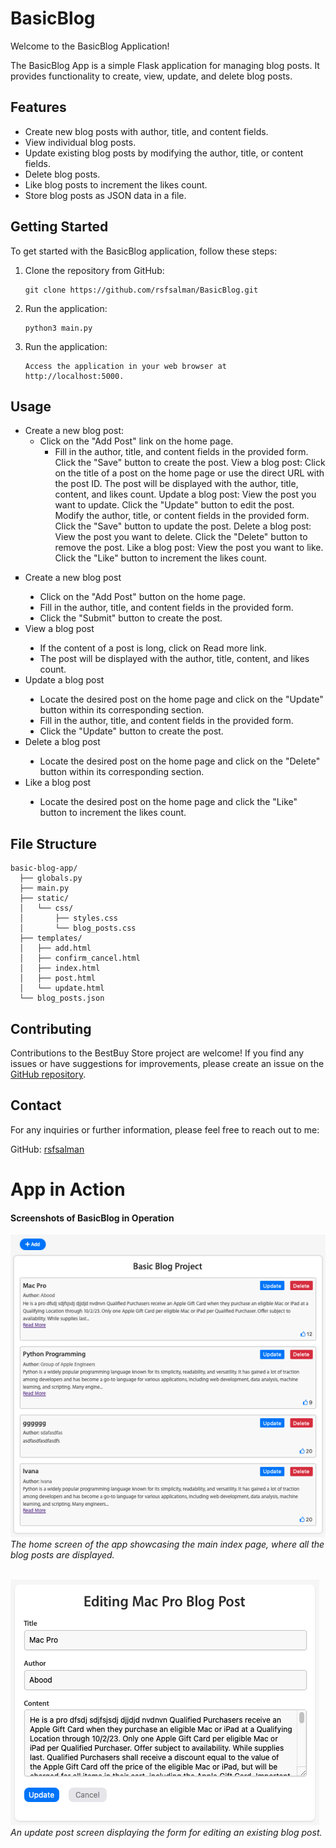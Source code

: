 # BasicBlog

Welcome to the BasicBlog Application!

The BasicBlog App is a simple Flask application for managing blog posts. It provides functionality to create, view, update, and delete blog posts.

## Features

- Create new blog posts with author, title, and content fields.
- View individual blog posts.
- Update existing blog posts by modifying the author, title, or content fields.
- Delete blog posts.
- Like blog posts to increment the likes count.
- Store blog posts as JSON data in a file.

## Getting Started

To get started with the BasicBlog  application, follow these steps:

1. Clone the repository from GitHub:

   ```shell
   git clone https://github.com/rsfsalman/BasicBlog.git
   ```

2. Run the application:

   ```shell
   python3 main.py
   ```
3. Run the application:

   ```shell
   Access the application in your web browser at http://localhost:5000.
   ```
## Usage
- Create a new blog post:
  * Click on the "Add Post" link on the home page.
     - Fill in the author, title, and content fields in the provided form.
     Click the "Save" button to create the post.
     View a blog post:
     Click on the title of a post on the home page or use the direct URL with the post ID.
     The post will be displayed with the author, title, content, and likes count.
     Update a blog post:
     View the post you want to update.
     Click the "Update" button to edit the post.
     Modify the author, title, or content fields in the provided form.
     Click the "Save" button to update the post.
     Delete a blog post:
     View the post you want to delete.
     Click the "Delete" button to remove the post.
     Like a blog post:
     View the post you want to like.
     Click the "Like" button to increment the likes count.


<ul style="list-style-type:square">
   <li>Create a new blog post</li>
   <ul style="list-style-type:disc">
      <li>Click on the "Add Post" button on the home page.</li>
      <li>Fill in the author, title, and content fields in the provided form.</li>
      <li>Click the "Submit" button to create the post.</li>
   </ul>

   <li>View a blog post</li>
   <ul style="list-style-type:disc">
      <li>If the content of a post is long, click on Read more link.</li>
      <li>The post will be displayed with the author, title, content, and likes count.</li>
   </ul>

   <li>Update a blog post</li>
   <ul style="list-style-type:disc">
      <li>Locate the desired post on the home page and click on the "Update" button within its corresponding section.</li>
      <li>Fill in the author, title, and content fields in the provided form.</li>
      <li>Click the "Update" button to create the post.</li>
   </ul>


   <li>Delete a blog post</li>
   <ul style="list-style-type:disc">
      <li>Locate the desired post on the home page and click on the "Delete" button within its corresponding section.</li>
   </ul>

   <li>Like a blog post</li>
   <ul style="list-style-type:disc">
      <li>Locate the desired post on the home page and click the "Like" button to increment the likes count.</li>
   </ul>
</ul>

## File Structure

```shell
basic-blog-app/
  ├── globals.py
  ├── main.py
  ├── static/
  │   └── css/
  │       ├── styles.css
  │       └── blog_posts.css
  ├── templates/
  │   ├── add.html
  │   ├── confirm_cancel.html
  │   ├── index.html
  │   ├── post.html
  │   └── update.html
  └── blog_posts.json
```

## Contributing
Contributions to the BestBuy Store project are welcome! If you find any issues or have suggestions for improvements, 
please create an issue on the [GitHub repository](https://github.com/rsfsalman/BasicBlog/issues).

## Contact
For any inquiries or further information, please feel free to reach out to me:

GitHub: [rsfsalman](https://github.com/rsfsalman)

# App in Action
#### Screenshots of BasicBlog in Operation
![Screenshot 1](run_1.png)
*The home screen of the app showcasing the main index page, where all the blog posts are displayed.*
<br>
<br>

![Screenshot 2](run_2.png)
*An update post screen displaying the form for editing an existing blog post.*
<br>
<br>
